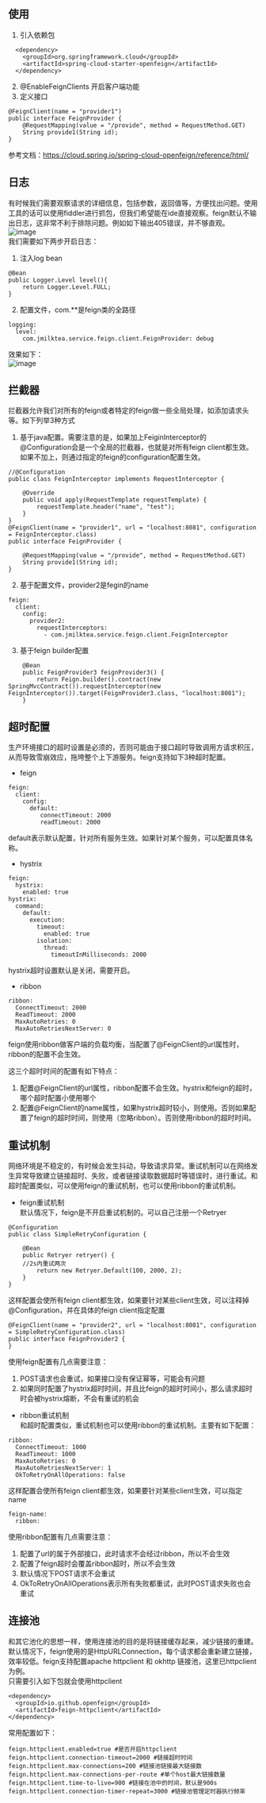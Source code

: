## 使用   
1. 引入依赖包
```
  <dependency>
    <groupId>org.springframework.cloud</groupId>
    <artifactId>spring-cloud-starter-openfeign</artifactId>
  </dependency>
```
2. @EnableFeignClients 开启客户端功能
3. 定义接口
```
@FeignClient(name = "provider1")
public interface FeignProvider {
    @RequestMapping(value = "/provide", method = RequestMethod.GET)
    String provide1(String id);
}
```
参考文档：https://cloud.spring.io/spring-cloud-openfeign/reference/html/

## 日志
有时候我们需要观察请求的详细信息，包括参数，返回值等，方便找出问题。使用工具的话可以使用fiddler进行抓包，但我们希望能在ide直接观察。feign默认不输出日志，这非常不利于排除问题。例如如下输出405错误，并不够直观。  
![image](https://github.com/jmilktea/jmilktea/blob/master/spring%20service/feign/images/nolog.png)    
我们需要如下两步开启日志：  
1. 注入log bean
```
@Bean
public Logger.Level level(){
    return Logger.Level.FULL;
}
```
2. 配置文件，com.**是feign类的全路径
```
logging:
  level:
    com.jmilktea.service.feign.client.FeignProvider: debug
```
效果如下：  
![image](https://github.com/jmilktea/jmilktea/blob/master/spring%20service/feign/images/log.png)  

## 拦截器
拦截器允许我们对所有的feign或者特定的feign做一些全局处理，如添加请求头等。如下列举3种方式
1. 基于java配置。需要注意的是，如果加上FeiginInterceptor的@Configuration会是一个全局的拦截器，也就是对所有feign client都生效。如果不加上，则通过指定的feign的configuration配置生效。  
```
//@Configuration
public class FeignInterceptor implements RequestInterceptor {

    @Override
    public void apply(RequestTemplate requestTemplate) {
        requestTemplate.header("name", "test");
    }
}
@FeignClient(name = "provider1", url = "localhost:8081", configuration = FeignInterceptor.class)
public interface FeignProvider {

    @RequestMapping(value = "/provide", method = RequestMethod.GET)
    String provide1(String id);
}
```
2. 基于配置文件，provider2是fegin的name  
```
feign:
  client:
    config:
      provider2:
        requestInterceptors:
          - com.jmilktea.service.feign.client.FeignInterceptor
```
3. 基于feign builder配置  
```
    @Bean
    public FeignProvider3 feignProvider3() {
        return Feign.builder().contract(new SpringMvcContract()).requestInterceptor(new FeignInterceptor()).target(FeignProvider3.class, "localhost:8081");
    }
```

## 超时配置  
生产环境接口的超时设置是必须的，否则可能由于接口超时导致调用方请求积压，从而导致雪崩效应，拖垮整个上下游服务。feign支持如下3种超时配置。
- feign
```
feign:
  client:
    config:
      default:
         connectTimeout: 2000
         readTimeout: 2000
```
default表示默认配置，针对所有服务生效。如果针对某个服务，可以配置具体名称。
- hystrix
```
feign:
  hystrix:
    enabled: true
hystrix:
  command:
    default:
      execution:
        timeout:
          enabled: true
        isolation:
          thread:
            timeoutInMilliseconds: 2000
```
hystrix超时设置默认是关闭，需要开启。
- ribbon  
```
ribbon:
  ConnectTimeout: 2000
  ReadTimeout: 2000
  MaxAutoRetries: 0
  MaxAutoRetriesNextServer: 0
```
feign使用ribbon做客户端的负载均衡，当配置了@FeignClient的url属性时，ribbon的配置不会生效。   

这三个超时时间的配置有如下特点：
1. 配置@FeignClient的url属性，ribbon配置不会生效。hystrix和feign的超时，哪个超时配置小使用哪个
2. 配置@FeignClient的name属性，如果hystrix超时较小，则使用。否则如果配置了feign的超时时间，则使用（忽略ribbon）。否则使用ribbon的超时时间。

## 重试机制  
网络环境是不稳定的，有时候会发生抖动，导致请求异常。重试机制可以在网络发生异常导致建立链接超时、失败，或者链接读取数据超时等错误时，进行重试。和超时配置类似，可以使用feign的重试机制，也可以使用ribbon的重试机制。
- feign重试机制  
默认情况下，feign是不开启重试机制的。可以自己注册一个Retryer
```
@Configuration
public class SimpleRetryConfiguration {

	@Bean
	public Retryer retryer() {
    //2s内重试两次
		return new Retryer.Default(100, 2000, 2);
	}
}
```
这样配置会使所有feign client都生效，如果要针对某些client生效，可以注释掉@Configuration，并在具体的feign client指定配置
```
@FeignClient(name = "provider2", url = "localhost:8081", configuration = SimpleRetryConfiguration.class)
public interface FeignProvider2 {
}
```  
使用feign配置有几点需要注意：  
1. POST请求也会重试，如果接口没有保证幂等，可能会有问题  
2. 如果同时配置了hystrix超时时间，并且比feign的超时时间小，那么请求超时时会被hystrix熔断，不会有重试的机会
- ribbon重试机制  
和超时配置类似，重试机制也可以使用ribbon的重试机制。主要有如下配置：
```
ribbon:
  ConnectTimeout: 1000 
  ReadTimeout: 1000
  MaxAutoRetries: 0
  MaxAutoRetriesNextServer: 1  
  OkToRetryOnAllOperations: false
```
这样配置会使所有feign client都生效，如果要针对某些client生效，可以指定name
```
feign-name:
  ribbon:
```
使用ribbon配置有几点需要注意：
1. 配置了url的属于外部接口，此时请求不会经过ribbon，所以不会生效
2. 配置了feign超时会覆盖ribbon超时，所以不会生效  
3. 默认情况下POST请求不会重试
4. OkToRetryOnAllOperations表示所有失败都重试，此时POST请求失败也会重试

## 连接池  
和其它池化的思想一样，使用连接池的目的是将链接缓存起来，减少链接的重建。默认情况下，feign使用的是HttpURLConnection，每个请求都会重新建立链接，效率较低。feign支持配置apache httpclient 和 okhttp 链接池，这里已httpclient为例。  
只需要引入如下包就会使用httpclient
```
<dependency>
  <groupId>io.github.openfeign</groupId>
  <artifactId>feign-httpclient</artifactId>
</dependency>
```  
常用配置如下：
```
feign.httpclient.enabled=true #是否开启httpclient
feign.httpclient.connection-timeout=2000 #链接超时时间
feign.httpclient.max-connections=200 #链接池链接最大链接数
feign.httpclient.max-connections-per-route #单个host最大链接数量 
feign.httpclient.time-to-live=900 #链接在池中的时间，默认是900s
feign.httpclient.connection-timer-repeat=3000 #链接池管理定时器执行频率
```
